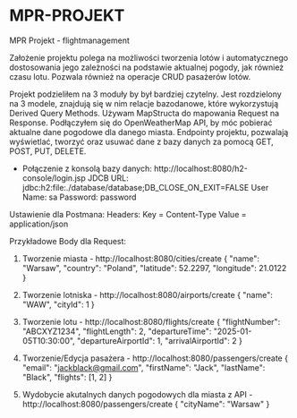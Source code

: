 # MPR-PROJEKT
MPR Projekt - flightmanagement

Założenie projektu polega na możliwości tworzenia lotów i automatycznego dostosowania jego zależności na podstawie aktualnej pogody, jak również czasu lotu. Pozwala również na operacje CRUD pasażerów lotów.

Projekt podzieliłem na 3 moduły by był bardziej czytelny.
Jest rozdzielony na 3 modele, znajdują się w nim relacje bazodanowe, które wykorzystują Derived Query Methods.
Używam MapStructa do mapowania Request na Response.
Podłączyłem się do OpenWeatherMap API, by móc pobierać aktualne dane pogodowe dla danego miasta.
Endpointy projektu, pozwalają wyświetlać, tworzyć oraz usuwać dane z bazy danych za pomocą GET, POST, PUT, DELETE.

- Połączenie z konsolą bazy danych:
http://localhost:8080/h2-console/login.jsp
JDCB URL: jdbc:h2:file:./database/database;DB_CLOSE_ON_EXIT=FALSE
User Name: sa
Password: password

Ustawienie dla Postmana:
Headers:
Key = Content-Type
Value = application/json

Przykładowe Body dla Request:
1. Tworzenie miasta - http://localhost:8080/cities/create
    {
        "name": "Warsaw",
        "country": "Poland",
        "latitude": 52.2297,
        "longitude": 21.0122
    }

2. Tworzenie lotniska - http://localhost:8080/airports/create
    {
        "name": "WAW",
        "cityId": 1
    }
3. Tworzenie lotu - http://localhost:8080/flights/create
    {
        "flightNumber": "ABCXYZ1234",
        "flightLength": 2,
        "departureTime": "2025-01-05T10:30:00",
        "departureAirportId": 1,
        "arrivalAirportId": 2
    }
4. Tworzenie/Edycja pasażera - http://localhost:8080/passengers/create
    {
        "email": "jackblack@gmail.com",
        "firstName": "Jack",
        "lastName": "Black",
        "flights": [1, 2]
    }
5. Wydobycie akutalnych danych pogodowych dla miasta z API - http://localhost:8080/passengers/create
    {
        "cityName": "Warsaw"
    }
